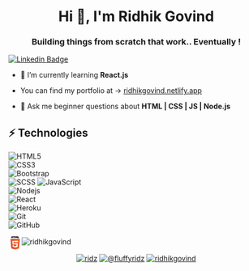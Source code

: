 <h1 align="center">Hi 👋, I'm Ridhik Govind</h1>
<h3 align="center">Building things from scratch that work.. Eventually !</h3>  

[![Linkedin Badge](https://img.shields.io/badge/-anirudhemmadi-blue?style=flat-square&logo=Linkedin&logoColor=white&link=https://www.linkedin.com/in/anirudhemmadi/)](https://www.linkedin.com/in/anirudhemmadi/)

- 🌱 I’m currently learning **React.js**

-  You can find my portfolio at -> [ridhikgovind.netlify.app](https://ridhikgovind.netlify.app)

- 💬 Ask me beginner questions about **HTML | CSS | JS | Node.js**  

 ## ⚡ Technologies  
 
 ![HTML5](https://img.shields.io/badge/-HTML5-E34F26?style=flat-square&logo=html5&logoColor=white)  
 ![CSS3](https://img.shields.io/badge/-CSS3-1572B6?style=flat-square&logo=css3)  
 ![Bootstrap](https://img.shields.io/badge/-Bootstrap-563D7C?style=flat-square&logo=bootstrap)  
 ![SCSS](https://img.shields.io/badge/-Bootstrap-563D7C?style=flat-square&logo=sass)
 ![JavaScript](https://img.shields.io/badge/-JavaScript-black?style=flat-square&logo=javascript)  
 ![Nodejs](https://img.shields.io/badge/-Nodejs-black?style=flat-square&logo=Node.js)  
 ![React](https://img.shields.io/badge/-React-black?style=flat-square&logo=react)  
 ![Heroku](https://img.shields.io/badge/-Heroku-430098?style=flat-square&logo=heroku)  
 ![Git](https://img.shields.io/badge/-Git-black?style=flat-square&logo=git)  
 ![GitHub](https://img.shields.io/badge/-GitHub-181717?style=flat-square&logo=github)
 


<img align="left" alt="HTML5" width="26px" src="https://raw.githubusercontent.com/github/explore/80688e429a7d4ef2fca1e82350fe8e3517d3494d/topics/html/html.png" />

<p><img align="center" src="https://github-readme-stats.vercel.app/api/top-langs/?username=ridhikgovind&layout=compact&hide=html" alt="ridhikgovind" /></p>

<p align="center">
<a href="https://codepen.io/ridz" target="blank"><img align="center" src="https://cdn.jsdelivr.net/npm/simple-icons@3.0.1/icons/codepen.svg" alt="ridz" height="30" width="30" /></a>
<a href="https://twitter.com/@fluffyridz" target="blank"><img align="center" src="https://cdn.jsdelivr.net/npm/simple-icons@3.0.1/icons/twitter.svg" alt="@fluffyridz" height="30" width="30" /></a>
<a href="https://linkedin.com/in/ridhikgovind" target="blank"><img align="center" src="https://cdn.jsdelivr.net/npm/simple-icons@3.0.1/icons/linkedin.svg" alt="ridhikgovind" height="30" width="30" /></a>
</p>
